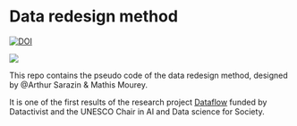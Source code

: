 # Data redesign method

[![DOI](https://zenodo.org/badge/685140191.svg)](https://zenodo.org/badge/latestdoi/685140191)


![](https://dataflow.hypotheses.org/files/2023/05/cropped-dataflow-high-resolution-color-logo-1.png)

This repo contains the pseudo code of the data redesign method, designed by @Arthur Sarazin & Mathis Mourey. 


It is one of the first results of the research project [Dataflow](https://dataflow.hypotheses.org/) funded by Datactivist and the UNESCO Chair in AI and Data science for Society.


